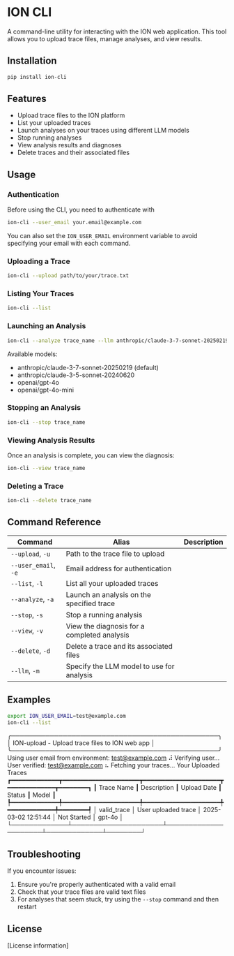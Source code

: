 # ION CLI

A command-line utility for interacting with the ION web application. This tool allows you to upload trace files, manage analyses, and view results.

## Installation

```bash
pip install ion-cli
```

## Features

- Upload trace files to the ION platform
- List your uploaded traces
- Launch analyses on your traces using different LLM models
- Stop running analyses
- View analysis results and diagnoses
- Delete traces and their associated files

## Usage

### Authentication

Before using the CLI, you need to authenticate with 
```bash
ion-cli --user_email your.email@example.com
```

You can also set the `ION_USER_EMAIL` environment variable to avoid specifying your email with each command.

### Uploading a Trace

```bash
ion-cli --upload path/to/your/trace.txt
```

### Listing Your Traces

```bash
ion-cli --list
```

### Launching an Analysis

```bash
ion-cli --analyze trace_name --llm anthropic/claude-3-7-sonnet-20250219
```

Available models:
- anthropic/claude-3-7-sonnet-20250219 (default)
- anthropic/claude-3-5-sonnet-20240620
- openai/gpt-4o
- openai/gpt-4o-mini


### Stopping an Analysis

```bash
ion-cli --stop trace_name
```

### Viewing Analysis Results

Once an analysis is complete, you can view the diagnosis:

```bash
ion-cli --view trace_name
```

### Deleting a Trace

```bash
ion-cli --delete trace_name
```

## Command Reference

| Command | Alias | Description |
|---------|-------|-------------|
| `--upload`, `-u` | Path to the trace file to upload |
| `--user_email`, `-e` | Email address for authentication |
| `--list`, `-l` | List all your uploaded traces |
| `--analyze`, `-a` | Launch an analysis on the specified trace |
| `--stop`, `-s` | Stop a running analysis |
| `--view`, `-v` | View the diagnosis for a completed analysis |
| `--delete`, `-d` | Delete a trace and its associated files |
| `--llm`, `-m` | Specify the LLM model to use for analysis |

## Examples

```bash
export ION_USER_EMAIL=test@example.com 
ion-cli --list
```                    
╭────────────────────────────────────────────────╮
│ ION-upload - Upload trace files to ION web app │
╰────────────────────────────────────────────────╯
Using user email from environment: test@example.com
⠼ Verifying user...
User verified: test@example.com
⠦ Fetching your traces...
                               Your Uploaded Traces                               
┏━━━━━━━━━━━━━┳━━━━━━━━━━━━━━━━━━━━━┳━━━━━━━━━━━━━━━━━━━━━┳━━━━━━━━━━━━━┳━━━━━━━━┓
┃ Trace Name  ┃ Description         ┃ Upload Date         ┃ Status      ┃ Model  ┃
┡━━━━━━━━━━━━━╇━━━━━━━━━━━━━━━━━━━━━╇━━━━━━━━━━━━━━━━━━━━━╇━━━━━━━━━━━━━╇━━━━━━━━┩
│ valid_trace │ User uploaded trace │ 2025-03-02 12:51:44 │ Not Started │ gpt-4o │
└─────────────┴─────────────────────┴─────────────────────┴─────────────┴────────┘


## Troubleshooting

If you encounter issues:

1. Ensure you're properly authenticated with a valid email
2. Check that your trace files are valid text files
3. For analyses that seem stuck, try using the `--stop` command and then restart

## License

[License information]
